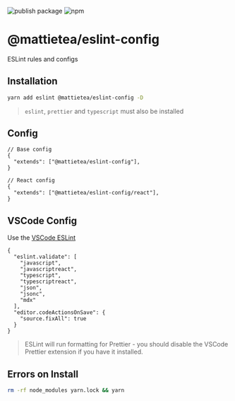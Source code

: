![publish package](https://github.com/mattietea/eslint-config/workflows/publish%20package/badge.svg?branch=master)
![npm](https://img.shields.io/npm/v/@mattietea/eslint-config)

# @mattietea/eslint-config

ESLint rules and configs

## Installation

```sh
yarn add eslint @mattietea/eslint-config -D
```

> `eslint`, `prettier` and `typescript` must also be installed

## Config

```jsonc
// Base config
{
  "extends": ["@mattietea/eslint-config"],
}

// React config
{
  "extends": ["@mattietea/eslint-config/react"],
}
```

## VSCode Config

Use the [VSCode ESLint](https://github.com/microsoft/vscode-eslint)

```jsonc
{
  "eslint.validate": [
    "javascript",
    "javascriptreact",
    "typescript",
    "typescriptreact",
    "json",
    "jsonc",
    "mdx"
  ],
  "editor.codeActionsOnSave": {
    "source.fixAll": true
  }
}
```

> ESLint will run formatting for Prettier - you should disable the VSCode Prettier extension if you have it installed.

## Errors on Install

```bash
rm -rf node_modules yarn.lock && yarn
```
